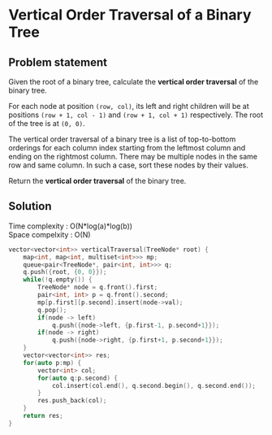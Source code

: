 # Vertical Order Traversal of a Binary Tree

## Problem statement

Given the root of a binary tree, calculate the **vertical order traversal** of the binary tree.

For each node at position `(row, col)`, its left and right children will be at positions `(row + 1, col - 1)` and `(row + 1, col + 1)` respectively. The root of the tree is at `(0, 0)`.

The vertical order traversal of a binary tree is a list of top-to-bottom orderings for each column index starting from the leftmost column and ending on the rightmost column. There may be multiple nodes in the same row and same column. In such a case, sort these nodes by their values.

Return the **vertical order traversal** of the binary tree.

## Solution

Time complexity : O(N\*log(a)\*log(b))  
Space compelxity : O(N)

```cpp
vector<vector<int>> verticalTraversal(TreeNode* root) {
    map<int, map<int, multiset<int>>> mp;
    queue<pair<TreeNode*, pair<int, int>>> q;
    q.push({root, {0, 0}});
    while(!q.empty()) {
        TreeNode* node = q.front().first;
        pair<int, int> p = q.front().second;
        mp[p.first][p.second].insert(node->val);
        q.pop();
        if(node -> left)
            q.push({node->left, {p.first-1, p.second+1}});
        if(node -> right)
            q.push({node->right, {p.first+1, p.second+1}});
    }
    vector<vector<int>> res;
    for(auto p:mp) {
        vector<int> col;
        for(auto q:p.second) {
            col.insert(col.end(), q.second.begin(), q.second.end());
        }
        res.push_back(col);
    }
    return res;
}
```
